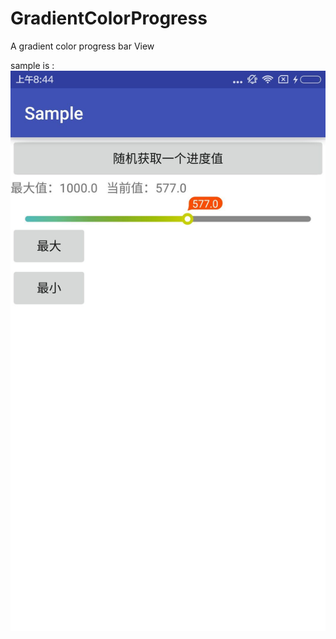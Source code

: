 # GradientColorProgress
A gradient color progress bar View

sample is :
![](https://github.com/401885064/GradientColorProgress/blob/master/imgs/sample.jpg)  
